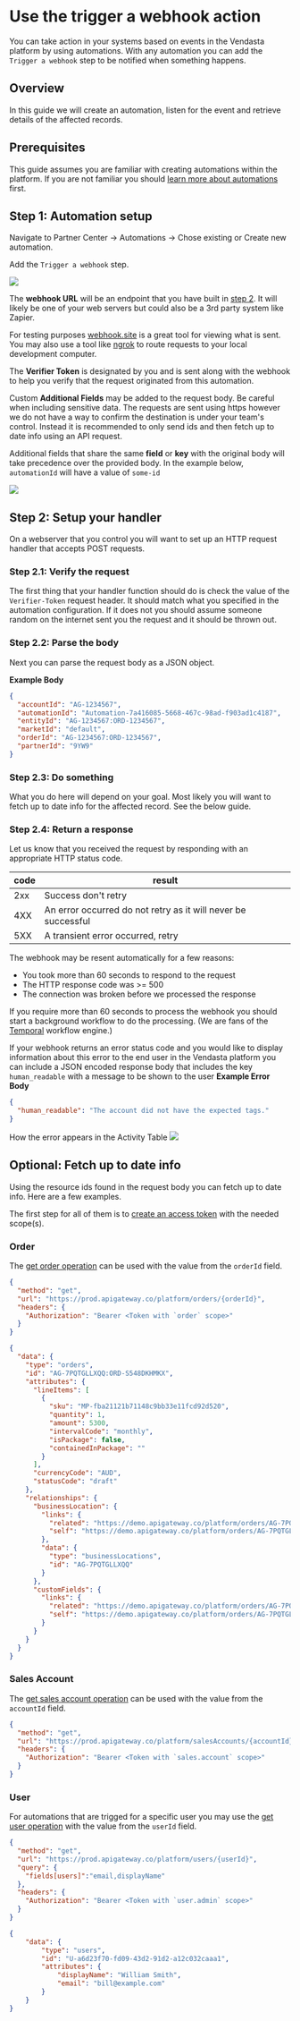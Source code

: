 # Use the trigger a webhook action

You can take action in your systems based on events in the Vendasta platform by using automations. With any automation you can add the `Trigger a webhook` step to be notified when something happens. 

## Overview

In this guide we will create an automation, listen for the event and retrieve details of the affected records.

## Prerequisites

This guide assumes you are familiar with creating automations within the platform. If you are not familiar you should [learn more about automations](https://support.vendasta.com/hc/en-us/sections/4406950706583-Automations) first.


## Step 1: Automation setup

Navigate to Partner Center &rarr; Automations &rarr; Chose existing or Create new automation.

Add the `Trigger a webhook` step.

![](webhookAddPart1.png)

The **webhook URL** will be an endpoint that you have built in [step 2](#step-2-setup-your-handler). It will likely be one of your web servers but could also be a 3rd party system like Zapier. 

For testing purposes [webhook.site](https://webhook.site/) is a great tool for viewing what is sent. You may also use a tool like [ngrok](https://ngrok.com/) to route requests to your local development computer.

The **Verifier Token** is designated by you and is sent along with the webhook to help you verify that the request originated from this automation.

Custom **Additional Fields** may be added to the request body. Be careful when including sensitive data. The requests are sent using https however we do not have a way to confirm the destination is under your team's control. Instead it is recommended to only send ids and then fetch up to date info using an API request. 

Additional fields that share the same **field** or **key** with the original body will take precedence over the provided body. In the example below, `automationId` will have a value of `some-id`

![](webhookAddPart2.png)

## Step 2: Setup your handler

On a webserver that you control you will want to set up an HTTP request handler that accepts POST requests.

### Step 2.1: Verify the request

The first thing that your handler function should do is check the value of the `Verifier-Token` request header. It should match what you specified in the automation configuration. If it does not you should assume someone random on the internet sent you the request and it should be thrown out. 

### Step 2.2: Parse the body

Next you can parse the request body as a JSON object.

**Example Body**
```json
{
  "accountId": "AG-1234567",
  "automationId": "Automation-7a416085-5668-467c-98ad-f903ad1c4187",
  "entityId": "AG-1234567:ORD-1234567",
  "marketId": "default",
  "orderId": "AG-1234567:ORD-1234567",
  "partnerId": "9YW9"
}
```


### Step 2.3: Do something

What you do here will depend on your goal. Most likely you will want to fetch up to date info for the affected record. See the below guide.

### Step 2.4: Return a response

Let us know that you received the request by responding with an appropriate HTTP status code. 


| code  | result  |
|-------|---------|
| 2xx | Success don't retry |
| 4XX | An error occurred do not retry as it will never be successful |
| 5XX | A transient error occurred, retry  |


The webhook may be resent automatically for a few reasons:
- You took more than 60 seconds to respond to the request
- The HTTP response code was >= 500
- The connection was broken before we processed the response

If you require more than 60 seconds to process the webhook you should start a background workflow to do the processing. (We are fans of the [Temporal](https://www.temporal.io/) workflow engine.)

If your webhook returns an error status code and you would like to display information about this error to the end user in the Vendasta platform you can include a JSON encoded response body that includes the key `human_readable` with a message to be shown to the user
**Example Error Body**
```json
{
  "human_readable": "The account did not have the expected tags."
}
```
How the error appears in the Activity Table
![](WebhookError.png)

## Optional: Fetch up to date info

Using the resource ids found in the request body you can fetch up to date info. Here are a few examples.

The first step for all of them is to [create an access token](../../Authorization/CallingAPIs.md) with the needed scope(s).

### Order

The [get order operation](../../../openapi/platform/platform.yaml/paths/~1orders~1{id}/get) can be used with the value from the `orderId` field.

<!--
type: tab
title: Example Request
-->

```json http
{
  "method": "get",
  "url": "https://prod.apigateway.co/platform/orders/{orderId}",
  "headers": {
    "Authorization": "Bearer <Token with `order` scope>"
  }
}
```

<!--
type: tab
title: Response
-->
```json
{
  "data": {
    "type": "orders",
    "id": "AG-7PQTGLLXQQ:ORD-S548DKHMKX",
    "attributes": {
      "lineItems": [
        {
          "sku": "MP-fba21121b71148c9bb33e11fcd92d520",
          "quantity": 1,
          "amount": 5300,
          "intervalCode": "monthly",
          "isPackage": false,
          "containedInPackage": ""
        }
      ],
      "currencyCode": "AUD",
      "statusCode": "draft"
    },
    "relationships": {
      "businessLocation": {
        "links": {
          "related": "https://demo.apigateway.co/platform/orders/AG-7PQTGLLXQQ:ORD-S548DKHMKX/businessLocation",
          "self": "https://demo.apigateway.co/platform/orders/AG-7PQTGLLXQQ:ORD-S548DKHMKX/relationships/businessLocation"
        },
        "data": {
          "type": "businessLocations",
          "id": "AG-7PQTGLLXQQ"
        }
      },
      "customFields": {
        "links": {
          "related": "https://demo.apigateway.co/platform/orders/AG-7PQTGLLXQQ:ORD-S548DKHMKX/customFields",
          "self": "https://demo.apigateway.co/platform/orders/AG-7PQTGLLXQQ:ORD-S548DKHMKX/relationships/customFields"
        }
      }
    }
  }
}
```
<!-- type: tab-end -->

### Sales Account

The [get sales account operation](../../../openapi/platform/platform.yaml/paths/~1salesAccounts~1{id}/get) can be used with the value from the `accountId` field.

```json http
{
  "method": "get",
  "url": "https://prod.apigateway.co/platform/salesAccounts/{accountId}",
  "headers": {
    "Authorization": "Bearer <Token with `sales.account` scope>"
  }
}
```

### User

For automations that are trigged for a specific user you may use the [get user operation](../../../openapi/platform/platform.yaml/paths/~1users~1{id}/get) with the value from the `userId` field.

<!--
type: tab
title: Example Request
-->

```json http
{
  "method": "get",
  "url": "https://prod.apigateway.co/platform/users/{userId}",
  "query": {
    "fields[users]":"email,displayName"
  },
  "headers": {
    "Authorization": "Bearer <Token with `user.admin` scope>"
  }
}
```

<!--
type: tab
title: Response
-->
```json
{
    "data": {
        "type": "users",
        "id": "U-a6d23f70-fd09-43d2-91d2-a12c032caaa1",
        "attributes": {
            "displayName": "William Smith",
            "email": "bill@example.com"
        }
    }
}
```
<!-- type: tab-end -->
